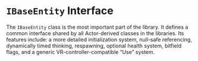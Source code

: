 # `IBaseEntity` Interface

The `IBaseEntity` class is the most important part of the library. It defines a common interface shared by all Actor-derived classes in the libraries. Its features include: a more detailed initialization system, null-safe referencing, dynamically timed thinking, respawning, optional health system, bitfield flags, and a generic VR-controller-compatible “Use” system.
